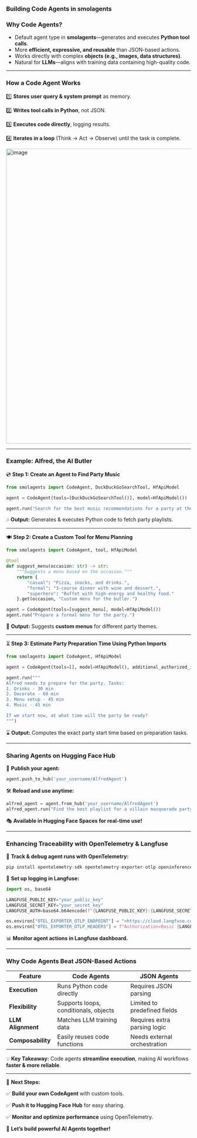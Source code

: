 ### **Building Code Agents in smolagents**

### **Why Code Agents?**

- Default agent type in **smolagents**—generates and executes **Python tool calls**.
- More **efficient, expressive, and reusable** than JSON-based actions.
- Works directly with complex **objects (e.g., images, data structures)**.
- Natural for **LLMs**—aligns with training data containing high-quality code.

---

### **How a Code Agent Works**

1️⃣ **Stores user query & system prompt** as memory.

2️⃣ **Writes tool calls in Python**, not JSON.

3️⃣ **Executes code directly**, logging results.

4️⃣ **Iterates in a loop** (Think → Act → Observe) until the task is complete.

<img width="804" alt="image" src="https://github.com/user-attachments/assets/cc5bfc88-d040-404f-bd2d-808efae7c0ca" />


---

### **Example: Alfred, the AI Butler**

💿 **Step 1: Create an Agent to Find Party Music**

```python
from smolagents import CodeAgent, DuckDuckGoSearchTool, HfApiModel

agent = CodeAgent(tools=[DuckDuckGoSearchTool()], model=HfApiModel())

agent.run("Search for the best music recommendations for a party at the Wayne's mansion.")

```

🎶 **Output:** Generates & executes Python code to fetch party playlists.

---

🍽 **Step 2: Create a Custom Tool for Menu Planning**

```python
from smolagents import CodeAgent, tool, HfApiModel

@tool
def suggest_menu(occasion: str) -> str:
    """Suggests a menu based on the occasion."""
    return {
        "casual": "Pizza, snacks, and drinks.",
        "formal": "3-course dinner with wine and dessert.",
        "superhero": "Buffet with high-energy and healthy food."
    }.get(occasion, "Custom menu for the butler.")

agent = CodeAgent(tools=[suggest_menu], model=HfApiModel())
agent.run("Prepare a formal menu for the party.")

```

🍷 **Output:** Suggests **custom menus** for different party themes.

---

⏳ **Step 3: Estimate Party Preparation Time Using Python Imports**

```python
from smolagents import CodeAgent, HfApiModel

agent = CodeAgent(tools=[], model=HfApiModel(), additional_authorized_imports=['datetime'])

agent.run("""
Alfred needs to prepare for the party. Tasks:
1. Drinks - 30 min
2. Decorate - 60 min
3. Menu setup - 45 min
4. Music - 45 min

If we start now, at what time will the party be ready?
""")

```

⌛ **Output:** Computes the exact party start time based on preparation tasks.

---

### **Sharing Agents on Hugging Face Hub**

🚀 **Publish your agent:**

```python
agent.push_to_hub('your_username/AlfredAgent')

```

🛠 **Reload and use anytime:**

```python
alfred_agent = agent.from_hub('your_username/AlfredAgent')
alfred_agent.run("Find the best playlist for a villain masquerade party.")

```

🎭 **Available in Hugging Face Spaces for real-time use!**

---

### **Enhancing Traceability with OpenTelemetry & Langfuse**

📡 **Track & debug agent runs with OpenTelemetry:**

```python
pip install opentelemetry-sdk opentelemetry-exporter-otlp openinference-instrumentation-smolagents

```

🔗 **Set up logging in Langfuse:**

```python
import os, base64

LANGFUSE_PUBLIC_KEY="your_public_key"
LANGFUSE_SECRET_KEY="your_secret_key"
LANGFUSE_AUTH=base64.b64encode(f"{LANGFUSE_PUBLIC_KEY}:{LANGFUSE_SECRET_KEY}".encode()).decode()

os.environ["OTEL_EXPORTER_OTLP_ENDPOINT"] = "<https://cloud.langfuse.com/api/public/otel>"
os.environ["OTEL_EXPORTER_OTLP_HEADERS"] = f"Authorization=Basic {LANGFUSE_AUTH}"

```

📊 **Monitor agent actions in Langfuse dashboard.**

---

### **Why Code Agents Beat JSON-Based Actions**

| Feature | Code Agents | JSON Agents |
| --- | --- | --- |
| **Execution** | Runs Python code directly | Requires JSON parsing |
| **Flexibility** | Supports loops, conditionals, objects | Limited to predefined fields |
| **LLM Alignment** | Matches LLM training data | Requires extra parsing logic |
| **Composability** | Easily reuses code functions | Needs external orchestration |

💡 **Key Takeaway:** Code agents **streamline execution**, making AI workflows **faster & more reliable**.

---

🚀 **Next Steps:**

✅ **Build your own CodeAgent** with custom tools.

✅ **Push it to Hugging Face Hub** for easy sharing.

✅ **Monitor and optimize performance** using OpenTelemetry.

🎉 **Let’s build powerful AI Agents together!**
